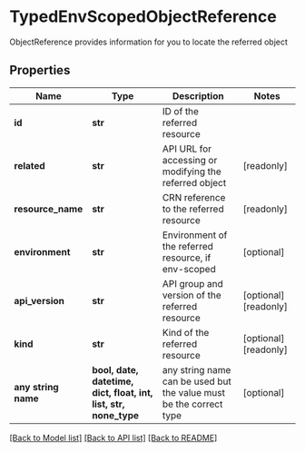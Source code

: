 # TypedEnvScopedObjectReference

ObjectReference provides information for you to locate the referred object

## Properties
Name | Type | Description | Notes
------------ | ------------- | ------------- | -------------
**id** | **str** | ID of the referred resource | 
**related** | **str** | API URL for accessing or modifying the referred object | [readonly] 
**resource_name** | **str** | CRN reference to the referred resource | [readonly] 
**environment** | **str** | Environment of the referred resource, if env-scoped | [optional] 
**api_version** | **str** | API group and version of the referred resource | [optional] [readonly] 
**kind** | **str** | Kind of the referred resource | [optional] [readonly] 
**any string name** | **bool, date, datetime, dict, float, int, list, str, none_type** | any string name can be used but the value must be the correct type | [optional]

[[Back to Model list]](../README.md#documentation-for-models) [[Back to API list]](../README.md#documentation-for-api-endpoints) [[Back to README]](../README.md)



